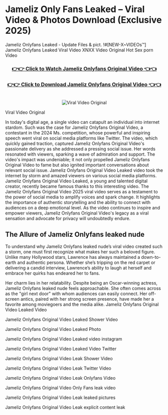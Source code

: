 # Jameliz Only Fans Leaked – Viral Video & Photos Download (Exclusive 2025)

Jameliz Onlyfans Leaked - Update Files & pict. !#[NEW-X~VIDEOs™] Jameliz Onlyfans Leaked Viral Video XNXX Video Original Hot Sex porn Video
<br>
<div align="center">
<h3><a href="https://links2leaks.com?utm_source=jameliz&utm_medium=gitlong" rel="nofollow">👉👉 Click to Watch Jameliz Onlyfans Original Video 👈👈</a></h3>
<h3><a href="https://links2leaks.com?utm_source=jameliz&utm_medium=gitlong" rel="nofollow">👉👉 Click to Download Jameliz Onlyfans Original Video 👈👈</a></h3>
<br>
<a href="https://links2leaks.com?utm_source=jameliz&utm_medium=gitlong" rel="nofollow"><img src="https://i.ibb.co/Gkj2r4b/banner.png" alt="Viral Video Original" style="max-width: 100%; display: inline-block;" data-target="animated-image.originalImage"></a>
</div>

Viral Video Original

In today's digital age, a single video can catapult an individual into internet stardom. Such was the case for Jameliz Onlyfans Original Video, a contestant in the 2024 Ms. competition, whose powerful and inspiring speech went viral on social media platforms like Twitter.
The video, which quickly gained traction, captured Jameliz Onlyfans Original Video's passionate delivery as she addressed a pressing social issue. Her words resonated with viewers, sparking a wave of admiration and support. The video's impact was undeniable; it not only propelled Jameliz Onlyfans Original Video to fame but also ignited important conversations about relevant social issue.
Jameliz Onlyfans Original Video Leaked video took the internet by storm and amazed viewers on various social media platforms. Jameliz Onlyfans Original Video Leaked, a young and talented digital creator, recently became famous thanks to this interesting video.
The Jameliz Onlyfans Original Video 2025 viral video serves as a testament to the power of social media to amplify voices and spark change. It highlights the importance of authentic storytelling and the ability to connect with audiences on a deep emotional level. As the video continues to inspire and empower viewers, Jameliz Onlyfans Original Video's legacy as a viral sensation and advocate for privacy will undoubtedly endure.

<h2>The Allure of Jameliz Onlyfans leaked nude</h2>


To understand why Jameliz Onlyfans leaked nude’s viral video created such a storm, one must first recognize what makes her such a beloved figure. Unlike many Hollywood stars, Lawrence has always maintained a down-to-earth and authentic persona. Whether she’s tripping on the red carpet or delivering a candid interview, Lawrence’s ability to laugh at herself and embrace her quirks has endeared her to fans.

Her charm lies in her relatability. Despite being an Oscar-winning actress, Jameliz Onlyfans leaked nude feels approachable. She often comes across as the "girl next door" with whom audiences can easily connect. Her off-screen antics, paired with her strong screen presence, have made her a favorite among moviegoers and the media alike.
Jameliz Onlyfans Original Video Leaked Video

Jameliz Onlyfans Original Video Leaked Shower Video

Jameliz Onlyfans Original Video Leaked Photo

Jameliz Onlyfans Original Video Leaked video instagram

Jameliz Onlyfans Original Video Leaked Video Twitter

Jameliz Onlyfans Original Video Leak Shower Video

Jameliz Onlyfans Original Video Leak Twitter Video

Jameliz Onlyfans Original Video Leak Onlyfans Video

Jameliz Onlyfans Original Video Only Fans leak video

Jameliz Onlyfans Original Video Leak leaked pictures

Jameliz Onlyfans Original Video Leak explicit content leak